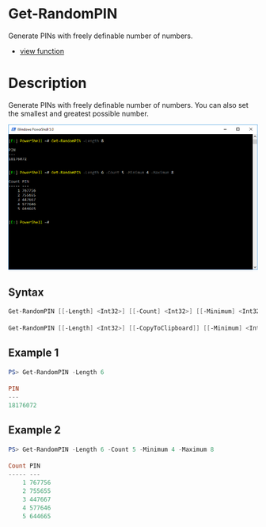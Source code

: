 # Get-RandomPIN

Generate PINs with freely definable number of numbers.

* [view function](https://github.com/BornToBeRoot/PowerShell/blob/master/Module/LazyAdmin/Functions/Security/Get-RandomPIN.ps1)

# Description

Generate PINs with freely definable number of numbers. You can also set the smallest and greatest possible number. 

![Screenshot](Images/Get-RandomPIN.png?raw=true "Get-RandomPIN")

## Syntax 

```powershell
Get-RandomPIN [[-Length] <Int32>] [[-Count] <Int32>] [[-Minimum] <Int32>] [[-Maximum] <Int32>] [<CommonParameters>]

Get-RandomPIN [[-Length] <Int32>] [[-CopyToClipboard]] [[-Minimum] <Int32>] [[-Maximum] <Int32>] [<CommonParameters>]
```

## Example 1

```powershell
PS> Get-RandomPIN -Length 6

PIN
---
18176072

```

## Example 2

```powershell
PS> Get-RandomPIN -Length 6 -Count 5 -Minimum 4 -Maximum 8

Count PIN
----- ---
    1 767756
    2 755655
    3 447667
    4 577646
    5 644665
```